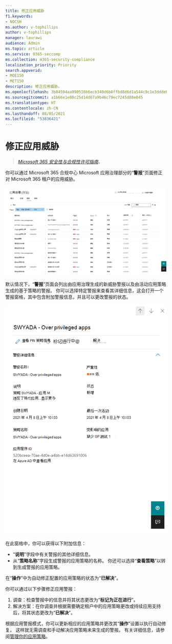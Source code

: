 ```yaml
---
title: 修正应用威胁
f1.keywords:
- NOCSH
ms.author: v-tophillips
author: v-tophillips
manager: laurawi
audience: Admin
ms.topic: article
ms.service: O365-seccomp
ms.collection: m365-security-compliance
localization_priority: Priority
search.appverid:
- MOE150
- MET150
description: 修正应用威胁。
ms.openlocfilehash: 3b84594aa990516b6ecb340d6b8ffbd8d6d1a544c9c1e3dddeb691044e221424
ms.sourcegitcommit: a1b66e1e80c25d14d67a9b46c79ec7245d88e045
ms.translationtype: HT
ms.contentlocale: zh-CN
ms.lasthandoff: 08/05/2021
ms.locfileid: "53836421"
---
```

# <a name="remediate-app-threats"></a>修正应用威胁

>*[Microsoft 365 安全性与合规性许可指南](https://aka.ms/ComplianceSD)。*

你可以通过 Microsoft 365 合规中心 Microsoft 应用治理部分的“**警报**”页面修正对 Microsoft 365 租户的应用威胁。

![Microsoft 365 合规中心内的应用治理警报摘要页面](..\media\manage-app-protection-governance\mapg-cc-alerts.png)

默认情况下，“**警报**”页面会列出由应用治理生成的新威胁警报以及由活动应用策略生成的基于策略的警报。 你可以选择特定警报来查看其详细信息，这会打开一个警报窗格，其中包含附加警报信息，并且可以更改警报的状态。

![Microsoft 365 合规中心内的应用治理警报详细信息页面](..\media\manage-app-protection-governance\mapg-cc-alerts-alert.png)

在此窗格中，你可以获得以下附加信息：

- “**说明**”字段中有关警报的其他详细信息。
- 从“**策略名称**”字段生成警报的应用策略的名称。 你还可以选择“**查看策略**”以转到生成警报的应用策略。

在“**操作**”中为自动修正配置的应用策略的状态为“**已解决**”。

你可以通过以下步骤修正应用警报：

1. 调查：检查警报中的信息并将其状态更改为“**标记为正在进行**”。
2. 解决方案：在你调查并根据需要确定租户中的应用策略更改或持续应用支持后，将其状态更改为“**已解决**”。

根据应用警报模式，你可以更新相应的应用策略并更改其“**操作**”设置以执行自动修复。 这样就无需调查和手动解决应用策略未来生成的警报。 有关详细信息，请参阅[管理你的应用策略](app-governance-app-policies-manage.md)。
